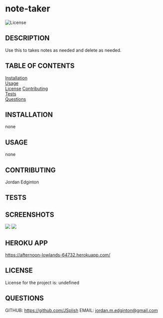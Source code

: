 # note-taker

  ![License](https://img.shields.io/badge/license-undefined-brightgreen)

  ## DESCRIPTION
  Use this to takes notes as needed and delete as needed.

  ## TABLE OF CONTENTS
  [Installation](#installation)  
  [Usage](#usage)  
  [License](#license) 
  [Contributing](#contributing)  
  [Tests](#tests)   
  [Questions](#questions)
  
  ## INSTALLATION
  none

  ## USAGE
  none

  ## CONTRIBUTING
  Jordan Edginton

  ## TESTS
  

  ## SCREENSHOTS
  <img src=./assets/images/shot1.png />
  <img src=./assets/images/shot2.png />

  ## HEROKU APP
  https://afternoon-lowlands-64732.herokuapp.com/

  ## LICENSE
  License for the project is: 
  undefined

  ## QUESTIONS
  GITHUB: https://github.com/JSplish
  EMAIL: jordan.m.edginton@gmail.com

